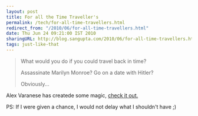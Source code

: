 ```yaml
---
layout: post
title: For all the Time Traveller's
permalink: /tech/for-all-time-travellers.html
redirect_from: "/2010/06/for-all-time-travellers.html"
date: Thu Jun 24 09:21:00 IST 2010
sharingURL: http://blog.sangupta.com/2010/06/for-all-time-travellers.html
tags: just-like-that
---
```



> What would you do if you could travel back in time? 
>
> Assassinate Marilyn Monroe? 
> Go on a date with Hitler? 
>
> Obviously...

<!-- break here -->

Alex Varanese has createde some magic, 
<a href="http://www.behance.net/Gallery/ALT1977-WE-ARE-NOT-TIME-TRAVELERS/545221">check it out.</a>

PS: If I were given a chance, I would not delay what I shouldn't have ;)
